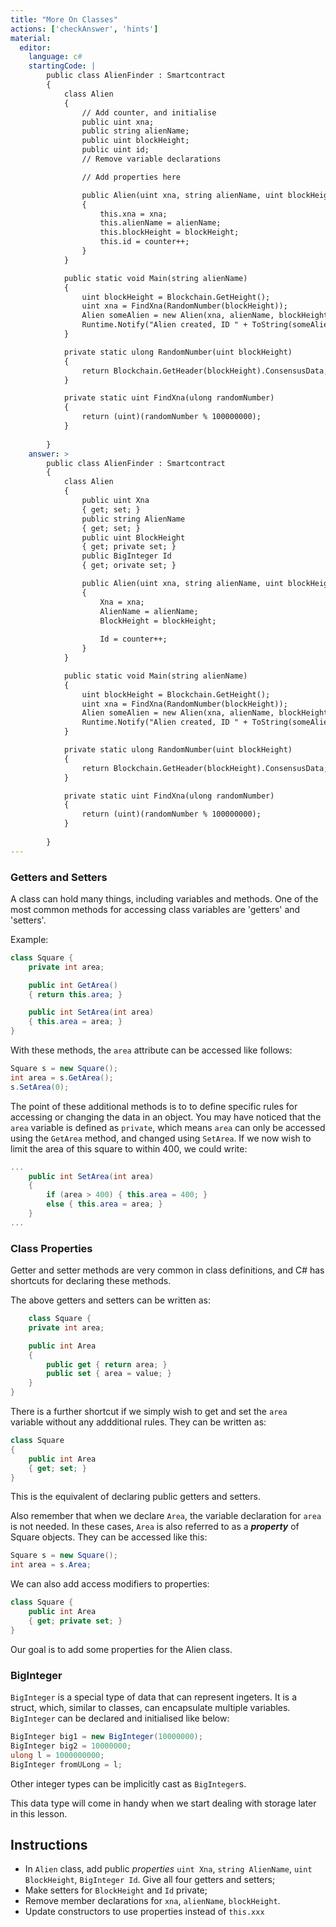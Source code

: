 ```yaml
---
title: "More On Classes"
actions: ['checkAnswer', 'hints']
material: 
  editor:
    language: c#
    startingCode: |
        public class AlienFinder : Smartcontract
        {
            class Alien
            {
                // Add counter, and initialise
                public uint xna;
                public string alienName;
                public uint blockHeight;
                public uint id; 
                // Remove variable declarations

                // Add properties here

                public Alien(uint xna, string alienName, uint blockHeight) 
                {
                    this.xna = xna; 
                    this.alienName = alienName;
                    this.blockHeight = blockHeight;
                    this.id = counter++; 
                }
            }

            public static void Main(string alienName) 
            {
                uint blockHeight = Blockchain.GetHeight();
                uint xna = FindXna(RandomNumber(blockHeight));
                Alien someAlien = new Alien(xna, alienName, blockHeight);
                Runtime.Notify("Alien created, ID " + ToString(someAlien.Id));
            }

            private static ulong RandomNumber(uint blockHeight)
            {
                return Blockchain.GetHeader(blockHeight).ConsensusData; 
            }

            private static uint FindXna(ulong randomNumber)
            {
                return (uint)(randomNumber % 100000000);
            }
            
        }
    answer: > 
        public class AlienFinder : Smartcontract
        {
            class Alien
            {                
                public uint Xna
                { get; set; }
                public string AlienName
                { get; set; }
                public uint BlockHeight
                { get; private set; }
                public BigInteger Id 
                { get; orivate set; }

                public Alien(uint xna, string alienName, uint blockHeight) 
                {
                    Xna = xna; 
                    AlienName = alienName;
                    BlockHeight = blockHeight;
                    
                    Id = counter++; 
                }
            }

            public static void Main(string alienName) 
            {
                uint blockHeight = Blockchain.GetHeight();
                uint xna = FindXna(RandomNumber(blockHeight));
                Alien someAlien = new Alien(xna, alienName, blockHeight);
                Runtime.Notify("Alien created, ID " + ToString(someAlien.Id));
            }

            private static ulong RandomNumber(uint blockHeight)
            {
                return Blockchain.GetHeader(blockHeight).ConsensusData; 
            }

            private static uint FindXna(ulong randomNumber)
            {
                return (uint)(randomNumber % 100000000);
            }
            
        }
---
```


### Getters and Setters

A class can hold many things, including variables and methods. One of the most common methods for accessing class variables are 'getters' and 'setters'. 

Example: 

```c#
class Square {
    private int area;

    public int GetArea() 
    { return this.area; }

    public int SetArea(int area)
    { this.area = area; }
}
```

With these methods, the `area` attribute can be accessed like follows: 
```c#
Square s = new Square(); 
int area = s.GetArea(); 
s.SetArea(0); 
```

The point of these additional methods is to to define specific rules for accessing or changing the data in an object. You may have noticed that the `area` variable is defined as `private`, which means `area` can only be accessed using the `GetArea` method, and changed using `SetArea`. If we now wish to limit the area of this square to within 400, we could write: 

```c#
...
    public int SetArea(int area)
    { 
        if (area > 400) { this.area = 400; } 
        else { this.area = area; }    
    }
...
```

### Class Properties

Getter and setter methods are very common in class definitions, and C# has shortcuts for declaring these methods. 

The above getters and setters can be written as: 

```c#
    class Square {
    private int area;

    public int Area
    {
        public get { return area; }
        public set { area = value; }
    }
}
```

There is a further shortcut if we simply wish to get and set the `area ` variable without any addditional rules. They can be written as: 

```c#
class Square 
{
    public int Area
    { get; set; }
}
```
This is the equivalent of declaring public getters and setters. 

Also remember that when we declare `Area`, the variable declaration for `area` is not needed. In these cases, `Area` is also referred to as a ***property*** of Square objects. They can be accessed like this: 

```c#
Square s = new Square(); 
int area = s.Area; 
```

We can also add access modifiers to properties: 

```c#
class Square {
    public int Area
    { get; private set; }
}
```
Our goal is to add some properties for the Alien class. 

### BigInteger 

`BigInteger` is a special type of data that can represent ingeters. It is a struct, which, similar to classes, can encapsulate multiple variables. `BigInteger` can be declared and initialised like below: 

```c#
BigInteger big1 = new BigInteger(10000000); 
BigInteger big2 = 10000000; 
ulong l = 1000000000; 
BigInteger fromULong = l; 
```

Other integer types can be implicitly cast as `BigInteger`s. 

This data type will come in handy when we start dealing with storage later in this lesson. 

## Instructions

- In `Alien` class, add public *properties* `uint Xna`, `string AlienName`, `uint BlockHeight`, `BigInteger Id`.  Give all four getters and setters; 
- Make setters for `BlockHeight` and `Id` private; 
- Remove member declarations for `xna`, `alienName`, `blockHeight`. 
- Update constructors to use properties instead of `this.xxx`